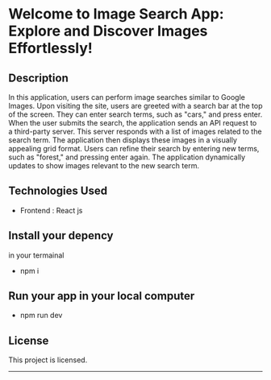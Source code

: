 # Welcome to Image Search App: Explore and Discover Images Effortlessly!

## Description

In this application, users can perform image searches similar to Google Images. Upon visiting the site, users are greeted with a search bar at the top of the screen. They can enter search terms, such as "cars," and press enter. When the user submits the search, the application sends an API request to a third-party server. This server responds with a list of images related to the search term. The application then displays these images in a visually appealing grid format. Users can refine their search by entering new terms, such as "forest," and pressing enter again. The application dynamically updates to show images relevant to the new search term.

## Technologies Used

- Frontend : React js

## Install your depency

in your termainal

- npm i

## Run your app in your local computer

- npm run dev

## License

This project is licensed.

---
 
